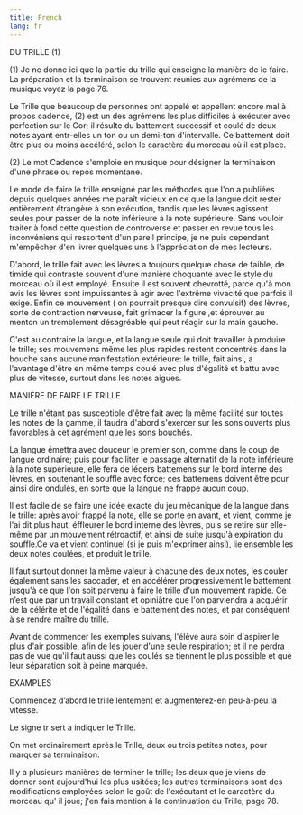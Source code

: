 ```yaml
---
title: French
lang: fr
---
```


DU TRILLE (1)

(1) Je ne donne ici que la partie du trille qui enseigne la manière de le faire. La préparation et la terminaison se trouvent réunies aux agrémens de la musique voyez la page 76.

Le Trille que beaucoup de personnes ont appelé et appellent encore mal à propos cadence, (2) est un des agrémens les plus difficiles à exécuter avec perfection sur le Cor; il résulte du battement successif et coulé de deux notes ayant entr-elles un ton ou un demi-ton d'intervalle. Ce battement doit être plus ou moins accéléré, selon le caractère du morceau où il est place.

(2) Le mot Cadence s'emploie en musique pour désigner la terminaison d'une phrase ou repos momentane.

Le mode de faire le trille enseigné par les méthodes que l'on a publiées depuis quelques années me paraît vicieux en ce que la langue doit rester entièrement étrangère à son exécution, tandis que les lèvres agissent seules pour passer de la note inférieure à la note supérieure. Sans vouloir traiter à fond cette question de controverse et passer en revue tous les inconvéniens qui ressortent d'un pareil principe, je ne puis cependant m'empêcher d'en livrer quelques uns à l'appréciation de mes lecteurs.

D'abord, le trille fait avec les lèvres a toujours quelque chose de faible, de timide qui contraste souvent d'une manière choquante avec le style du morceau où il est employé. Ensuite il est souvent chevrotté, parce qu'à mon avis les lèvres sont impuissantes à agir avec l'extrême vivacité que parfois il exige. Enfin ce mouvement ( on pourrait presque dire convulsif) des lèvres, sorte de contraction nerveuse, fait grimacer la figure ,et éprouver au menton un tremblement désagréable qui peut réagir sur la main gauche.

C'est au contraire la langue, et la langue seule qui doit travailler à produire le trille; ses mouvemens même les plus rapides restent concentrés dans la bouche sans aucune manifestation extérieure: le trille, fait ainsi, a l'avantage d'être en même temps coulé avec plus d'égalité et battu avec plus de vitesse, surtout dans les notes aigues.

MANIÈRE DE FAIRE LE TRILLE.

Le trille n'étant pas susceptible d'être fait avec la même facilité sur toutes les notes de la gamme, il faudra d'abord s'exercer sur les sons ouverts plus favorables à cet agrément que les sons bouchés.

La langue émettra avec douceur le premier son, comme dans le coup de langue ordinaire; puis pour faciliter le passage alternatif de la note inférieure à la note supérieure, elle fera de légers battemens sur le bord interne des lèvres, en soutenant le souffle avec force; ces battemens doivent être pour ainsi dire ondulés, en sorte que la langue ne frappe aucun coup.

Il est facile de se faire une idée exacte du jeu mécanique de la langue dans le trille: après avoir frappé la note, elle se porte en avant, et vient, comme je l'ai dit plus haut, éffleurer le bord interne des lèvres, puis se retire sur elle-même par un mouvement rétroactif, et ainsi de suite jusqu'à expiration du souffle.Ce va et vient continuel (si je puis m'exprimer ainsi), lie ensemble les deux notes coulées, et produit le trille.

Il faut surtout donner la même valeur à chacune des deux notes, les couler également sans les saccader, et en accélérer progressivement le battement jusqu'à ce que l'on soit parvenu à faire le trille d'un mouvement rapide. Ce n’est que par un travail constant et opiniâtre que l'on parviendra á acquérir de la célérite et de l'égalité dans le battement des notes, et par conséquent à se rendre maître du trille.

Avant de commencer les exemples suivans, l'élève aura soin d'aspirer le plus d'air possible, afin de les jouer d'une seule respiration; et il ne perdra pas de vue qu'il faut aussi que les coulés se tiennent le plus possible et que leur séparation soit à peine marquée.

EXAMPLES

Commencez d’abord le trille lentement et augmenterez-en peu-à-peu la vitesse.

Le signe tr sert a indiquer le Trille.

On met ordinairement après le Trille, deux ou trois petites notes, pour marquer sa terminaison.

Il y a plusieurs manières de terminer le trille; les deux que je viens de donner sont aujourd'hui les plus usitées; les autres terminaisons sont des modifications employées selon le goût de l'exécutant et le caractère du morceau qu' il joue; j'en fais mention à la continuation du Trille, page 78.
